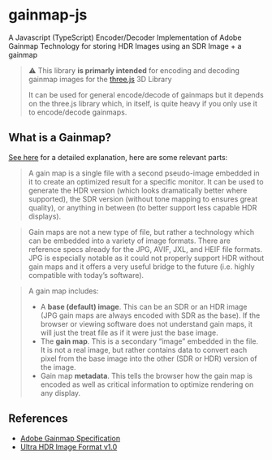 # gainmap-js
A Javascript (TypeScript) Encoder/Decoder Implementation  of Adobe Gainmap Technology for storing HDR Images using an SDR Image + a gainmap

> :warning: This library **is primarly intended** for encoding and decoding gainmap images for the [three.js](https://github.com/mrdoob/three.js/) 3D Library
>
> It can be used for general encode/decode of gainmaps but it depends on the three.js library which, in itself, is quite heavy if you only use it to encode/decode gainmaps.

## What is a Gainmap?

[See here](https://gregbenzphotography.com/hdr-images/jpg-hdr-gain-maps-in-adobe-camera-raw/) for a detailed explanation, here are some relevant parts:

> A gain map is a single file with a second pseudo-image embedded in it to create an optimized result for a specific monitor. It can be used to generate the HDR version (which looks dramatically better where supported), the SDR version (without tone mapping to ensures great quality), or anything in between (to better support less capable HDR displays).

> Gain maps are not a new type of file, but rather a technology which can be embedded into a variety of image formats. There are reference specs already for the JPG, AVIF, JXL, and HEIF file formats. JPG is especially notable as it could not properly support HDR without gain maps and it offers a very useful bridge to the future (i.e. highly compatible with today’s software).

> A gain map includes:
>
> * A **base (default) image**. This can be an SDR or an HDR image (JPG gain maps are always encoded with SDR as the base). If the browser or viewing software does not understand gain maps, it will just the treat file as if it were just the base image.
> * The **gain map**. This is a secondary “image” embedded in the file. It is not a real image, but rather contains data to convert each pixel from the base image into the other (SDR or HDR) version of the image.
>* Gain map **metadata**. This tells the browser how the gain map is encoded as well as critical information to optimize rendering on any display.

## References

* [Adobe Gainmap Specification](https://helpx.adobe.com/camera-raw/using/gain-map.html)
* [Ultra HDR Image Format v1.0](https://developer.android.com/guide/topics/media/platform/hdr-image-format)
